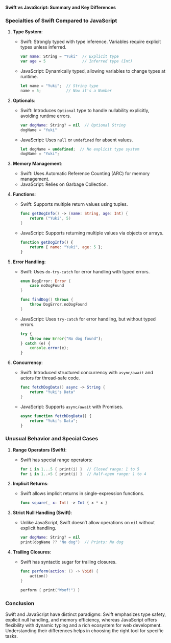 **Swift vs JavaScript: Summary and Key Differences**

### Specialties of Swift Compared to JavaScript

1. **Type System**:
   - Swift: Strongly typed with type inference. Variables require explicit types unless inferred.
     ```swift
     var name: String = "Yuki"  // Explicit type
     var age = 5                // Inferred type (Int)
     ```
   - JavaScript: Dynamically typed, allowing variables to change types at runtime.
     ```javascript
     let name = "Yuki";  // String type
     name = 5;           // Now it's a Number
     ```

2. **Optionals**:
   - Swift: Introduces `Optional` type to handle nullability explicitly, avoiding runtime errors.
     ```swift
     var dogName: String? = nil  // Optional String
     dogName = "Yuki"
     ```
   - JavaScript: Uses `null` or `undefined` for absent values.
     ```javascript
     let dogName = undefined;  // No explicit type system
     dogName = "Yuki";
     ```

3. **Memory Management**:
   - Swift: Uses Automatic Reference Counting (ARC) for memory management.
   - JavaScript: Relies on Garbage Collection.

4. **Functions**:
   - Swift: Supports multiple return values using tuples.
     ```swift
     func getDogInfo() -> (name: String, age: Int) {
         return ("Yuki", 5)
     }
     ```
   - JavaScript: Supports returning multiple values via objects or arrays.
     ```javascript
     function getDogInfo() {
         return { name: "Yuki", age: 5 };
     }
     ```

5. **Error Handling**:
   - Swift: Uses `do-try-catch` for error handling with typed errors.
     ```swift
     enum DogError: Error {
         case noDogFound
     }

     func findDog() throws {
         throw DogError.noDogFound
     }
     ```
   - JavaScript: Uses `try-catch` for error handling, but without typed errors.
     ```javascript
     try {
         throw new Error("No dog found");
     } catch (e) {
         console.error(e);
     }
     ```

6. **Concurrency**:
   - Swift: Introduced structured concurrency with `async/await` and actors for thread-safe code.
     ```swift
     func fetchDogData() async -> String {
         return "Yuki's Data"
     }
     ```
   - JavaScript: Supports `async/await` with Promises.
     ```javascript
     async function fetchDogData() {
         return "Yuki's Data";
     }
     ```

### Unusual Behavior and Special Cases

1. **Range Operators (Swift)**:
   - Swift has special range operators:
     ```swift
     for i in 1...5 { print(i) }  // Closed range: 1 to 5
     for i in 1..<5 { print(i) }  // Half-open range: 1 to 4
     ```

2. **Implicit Returns**:
   - Swift allows implicit returns in single-expression functions.
     ```swift
     func square(_ x: Int) -> Int { x * x }
     ```

3. **Strict Null Handling (Swift)**:
   - Unlike JavaScript, Swift doesn’t allow operations on `nil` without explicit handling.
     ```swift
     var dogName: String? = nil
     print(dogName ?? "No dog")  // Prints: No dog
     ```

4. **Trailing Closures**:
   - Swift has syntactic sugar for trailing closures.
     ```swift
     func perform(action: () -> Void) {
         action()
     }

     perform { print("Woof!") }
     ```

### Conclusion

Swift and JavaScript have distinct paradigms: Swift emphasizes type safety, explicit null handling, and memory efficiency, whereas JavaScript offers flexibility with dynamic typing and a rich ecosystem for web development. Understanding their differences helps in choosing the right tool for specific tasks.

